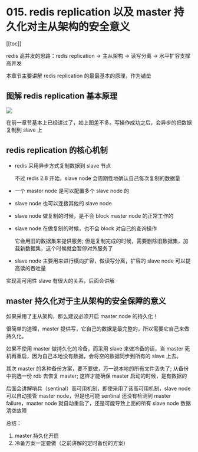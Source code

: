 # 015. redis replication 以及 master 持久化对主从架构的安全意义
[[toc]]

redis 高并发的思路：redis replication -> 主从架构 -> 读写分离 -> 水平扩容支撑高并发

本章节主要讲解 redis replication 的最最基本的原理，作为铺垫

## 图解 redis replication 基本原理
![](https://txxs.github.io/pic/record/cache-pdp/markdown-img-paste-20190321222507854.png)

在前一章节基本上已经讲过了，如上图差不多。写操作成功之后，会异步的把数据复制到 slave 上

## redis replication 的核心机制
-  redis 采用异步方式复制数据到 slave 节点

    不过 redis 2.8 开始，slave node 会周期性地确认自己每次复制的数据量
- 一个 master node 是可以配置多个 slave node 的
- slave node 也可以连接其他的 slave node
- slave node 做复制的时候，是不会 block master node 的正常工作的
- slave node 在做复制的时候，也不会 block 对自己的查询操作

    它会用旧的数据集来提供服务; 但是复制完成的时候，需要删除旧数据集，加载新数据集，这个时候就会暂停对外服务了
- slave node 主要用来进行横向扩容，做读写分离，扩容的 slave node 可以提高读的吞吐量

实现高可用性 slave 有很大的关系，后面会讲解

## master 持久化对于主从架构的安全保障的意义

如果采用了主从架构，那么建议必须开启 master node 的持久化！

很简单的道理，master 提供写，它自己的数据是最完整的，所以需要它自己来做持久化。

如果不使用 master 做持久化的冷备，而采用 slave 来做冷备的话，当 master 死机再重启，因为自己本地没有数据，会将空的数据同步到所有的 slave 上去。

其次 master 的各种备份方案，要不要做，万一说本地的所有文件丢失了; 从备份中挑选一份 rdb 去恢复 master; 这样才能确保 master 启动的时候，是有数据的

后面会讲解哨兵（sentinal）高可用机制，即使采用了该高可用机制，slave node 可以自动接管 master node，但是也可能 sentinal 还没有检测到 master failure，master node 就自动重启了，还是可能导致上面的所有 slave node 数据清空故障

总结：

1. master 持久化开启
2. 冷备方案一定要做（之前讲解的定时备份的方案）
